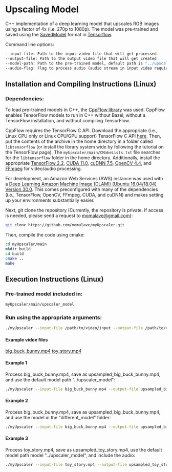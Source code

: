 # Upscaling Model

C++ implementation of a deep learning model that upscales RGB images using a factor of 4x (i.e. 270p to 1080p). The model was pre-trained and saved using the [SavedModel](https://www.tensorflow.org/guide/saved_model) format in [Tensorflow](https://www.tensorflow.org/install/pip).

Command line options:

```sh
--input-file: Path to the input video file that will get processed
--output-file: Path to the output video file that will get created
--model-path: Path to the pre-trained model, default path is "../upscaler_model"
--audio-flag: Flag to process audio (audio stream in input video required), default audio processing is off
```

## Installation and Compiling Instructions (Linux)

### Dependencies:
To load pre-trained models in C++, the [CppFlow library](https://github.com/serizba/cppflow) was used. CppFlow enables TensorFlow models to run in C++ without Bazel, without a TensorFlow installation, and without compiling TensorFlow.

CppFlow requires the TensorFlow C API. Download the appropriate (i.e., Linux CPU only or Linux CPU/GPU support) TensorFlow C API [here](https://www.tensorflow.org/install/lang_c). Then, put the contents of the archive in the home directory in a folder called `libtensorflow` (or install the library system wide by following the tutorial on the TensorFlow page). The `myUpscaler/main/CMakeLists.txt` file searches for the `libtensorflow` folder in the home directory. Additionally, install the appropriate [TensorFlow 2.2](https://www.tensorflow.org/install/pip), [CUDA 11.0](https://developer.nvidia.com/cuda-downloads), [cuDNN 7.5](https://docs.nvidia.com/deeplearning/sdk/cudnn-install/index.html), [OpenCV 4.4](https://docs.opencv.org/trunk/d7/d9f/tutorial_linux_install.html), and [FFmpeg](https://ffmpeg.org/download.html) for video/audio processing.

For development, an Amazon Web Services (AWS) instance was used with a [Deep Learning Amazon Machine Image (DLAMI) (Ubuntu 16.04/18.04) Version 30.0](
https://docs.aws.amazon.com/dlami/latest/devguide/what-is-dlami.html). This comes preconfigured with many of the dependencies (i.e., TensorFlow, OpenCV, FFmpeg, CUDA, and cuDNN) and makes setting up your environments substantially easier.

Next, git clone the repository (Currently, the repository is private. If access is needed, please send a request to momalave@gmail.com):
```sh
git clone https://github.com/momalave/myUpscaler.git
```

Then, compile the code using cmake:
```sh
cd myUpscaler/main
mkdir build
cd build
cmake ..
make
```

## Execution Instructions (Linux)

### Pre-trained model included in:
```sh
myUpscaler/main/upscaler_model
```

### Run using the appropriate arguments:
```sh
./myUpscaler --input-file /path/to/video/input --output-file /path/to/video/out --model-path <optional, path/to/model/folder, default "../upscaler_model"> --audio-flag <optional flag, default audio processing is off>
```

#### Example vidoe files
[big_buck_bunny.mp4](https://www.dropbox.com/s/9cfcxflggejz6k0/big_buck_bunny.mp4?dl=0) 
[toy_story.mp4](https://www.dropbox.com/s/gtphbavjvo0813d/toystory.mp4?dl=0)

#### Example 1 
Process big_buck_bunny.mp4, save as upsampled_big_buck_bunny.mp4, and use the default model path "../upscaler_model": 
```sh
./myUpscaler --input-file big_buck_bunny.mp4 --output-file upsampled_big_buck_bunny.mp4
```
#### Example 2 
Process big_buck_bunny.mp4, save as upsampled_big_buck_bunny.mp4, and use the model in the "different_model" folder: 
```sh
./myUpscaler --input-file big_buck_bunny.mp4 --output-file upsampled_big_buck_bunny.mp4 --model-path different_model
```
#### Example 3 
Process toy_story.mp4, save as upsampled_toy_story.mp4, use the default model path model "../upscaler_model", and include the audio: 
```sh
./myUpscaler --input-file toy_story.mp4 --output-file upsampled_toy_story.mp4 --audio-flag
```

